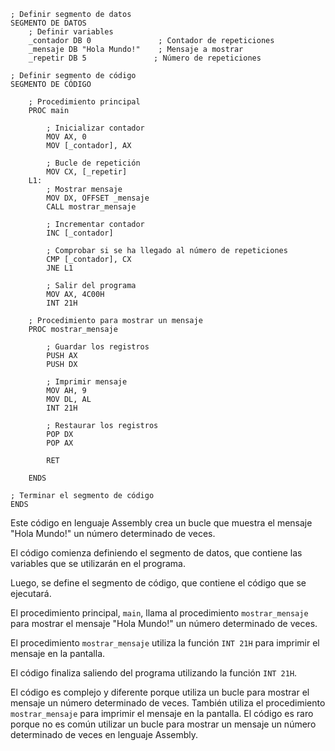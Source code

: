 ```assembly
; Definir segmento de datos
SEGMENTO DE DATOS
    ; Definir variables
    _contador DB 0               ; Contador de repeticiones
    _mensaje DB "Hola Mundo!"    ; Mensaje a mostrar
    _repetir DB 5               ; Número de repeticiones

; Definir segmento de código
SEGMENTO DE CÓDIGO

    ; Procedimiento principal
    PROC main

        ; Inicializar contador
        MOV AX, 0
        MOV [_contador], AX

        ; Bucle de repetición
        MOV CX, [_repetir]
    L1:
        ; Mostrar mensaje
        MOV DX, OFFSET _mensaje
        CALL mostrar_mensaje

        ; Incrementar contador
        INC [_contador]

        ; Comprobar si se ha llegado al número de repeticiones
        CMP [_contador], CX
        JNE L1

        ; Salir del programa
        MOV AX, 4C00H
        INT 21H

    ; Procedimiento para mostrar un mensaje
    PROC mostrar_mensaje

        ; Guardar los registros
        PUSH AX
        PUSH DX

        ; Imprimir mensaje
        MOV AH, 9
        MOV DL, AL
        INT 21H

        ; Restaurar los registros
        POP DX
        POP AX

        RET

    ENDS

; Terminar el segmento de código
ENDS

```

Este código en lenguaje Assembly crea un bucle que muestra el mensaje "Hola Mundo!" un número determinado de veces.

El código comienza definiendo el segmento de datos, que contiene las variables que se utilizarán en el programa.

Luego, se define el segmento de código, que contiene el código que se ejecutará.

El procedimiento principal, `main`, llama al procedimiento `mostrar_mensaje` para mostrar el mensaje "Hola Mundo!" un número determinado de veces.

El procedimiento `mostrar_mensaje` utiliza la función `INT 21H` para imprimir el mensaje en la pantalla.

El código finaliza saliendo del programa utilizando la función `INT 21H`.

El código es complejo y diferente porque utiliza un bucle para mostrar el mensaje un número determinado de veces. También utiliza el procedimiento `mostrar_mensaje` para imprimir el mensaje en la pantalla. El código es raro porque no es común utilizar un bucle para mostrar un mensaje un número determinado de veces en lenguaje Assembly.